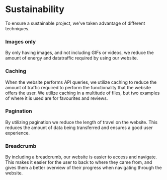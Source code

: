 # Sustainability
To ensure a sustainable project, we've taken advantage of different techniques.

### Images only
By only having images, and not including GIFs or videos, we reduce the amount of energy and datatraffic required by using our website.

### Caching
When the website performs API queries, we utilize caching to reduce the amount of traffic required to perform the functionality that the website offers the user. We utilize caching in a multitude of files, but two examples of where it is used are for favourites and reviews.

### Pagination
By utilizing pagination we reduce the length of travel on the website. This reduces the amount of data being transferred and ensures a good user experience.

### Breadcrumb
By including a breadcrumb, our website is easier to access and navigate. This makes it easier for the user to back to where they came from, and gives them a better overview of their progress when navigating through the website.